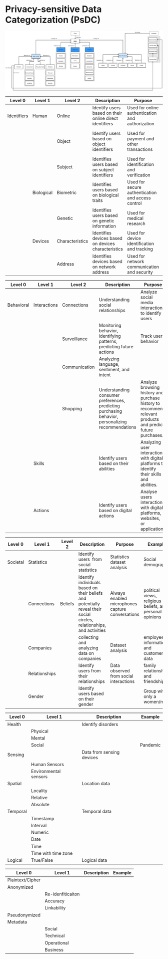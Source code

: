 # Privacy-sensitive Data Categorization (PsDC)



![Data Categorization and its Relationships into PsDC.](figs/relations.png)


| Level 0     | Level 1    | Level 2         | Description                                             | Purpose                                           | Example                          |
| ----------- | ---------- | --------------- | ------------------------------------------------------- | ------------------------------------------------- | -------------------------------- |
| Identifiers | Human      | Online          | Identify users based on their online direct identifiers | Used for online authentication and authorization  | Username, email                  |
|             |            | Object          | Identify users based on object identifiers              | Used for payment and other transactions           | Credit card number, phone number |
|             |            | Subject         | Identifies users based on subject identifiers           | Used for identification and verification          | Name, age, citizen number        |
|             | Biological | Biometric       | Identifies users based on biological traits             | Used for secure authentication and access control | Blood type                       |
|             |            | Genetic         | Identifies users based on genetic information           | Used for medical research                         | DNA sequence                     |
|             | Devices    | Characteristics | Identifies devices based on devices characteristics     | Used for device identification and tracking       | Operating System                 |
|             |            | Address         | Identifies devices based on network address             | Used for network communication and security       | IP                               |


| Level 0     | Level 1    | Level 2         | Description                                             | Purpose                                           | Example                          |
| ----------- | ---------- | --------------- | ------------------------------------------------------- | ------------------------------------------------- | -------------------------------- |
| Behavioral | Interactions | Connections   | Understanding social relationships                                                                | Analyze social media interactions to identify users                                                        |                                                  |
|            |              | Surveillance  | Monitoring behavior, identifying patterns, predicting future actions                              | Track user behavior                                                                                        | Webcams                                          |
|            |              | Communication | Analyzing language, sentiment, and intent                                                         |                                                                                                            | Chats                                            |
|            |              | Shopping      | Understanding consumer preferences, predicting purchasing behavior, personalizing recommendations | Analyze browsing history and purchase history to recommend relevant products and predict future purchases. | user's browsing history on an e-commerce website |
|            | Skills       |               | Identify users based on their abilities                                                           | Analyzing user interactions with digital platforms to identify their skills and abilities.                 | user's performance on a coding challenge website |
|            | Actions      |               | Identify users based on digital actions                                                           | Analyse users interactions with digital platforms, websites, or applications                               | clickstream analysis, website browsing behavior  |


| Level 0     | Level 1    | Level 2         | Description                                             | Purpose                                           | Example                          |
| ----------- | ---------- | --------------- | ------------------------------------------------------- | ------------------------------------------------- | -------------------------------- |
| Societal | Statistics    |         | Identify users  from social statistics                                                                                 | Statistics dataset analysis                      | Social demography                                         |
|          | Connections   | Beliefs | Identify individuals based on their beliefs and potentially reveal their social circles, relationships, and activities | Always enabled microphones capture conversations | political views, religious beliefs, and personal opinions |
|          | Companies     |         | collecting and analyzing data on companies                                                                             | Dataset analysis                                 | employee information and customer data                    |
|          | Relationships |         | Identify users from their relationships                                                                                | Data observed from social interactions           | family relationships and friendships                      |
|          | Gender        |         | Identify users based on their gender                                                                                   |                                                  | Group with only a women/man                               |


| Level 0  | Level 1               | Description               | Example  |
| -------- | --------------------- | ------------------------- | -------- |
| Health   |                       | Identify disorders        |          |
|          | Physical              |                           |          |
|          | Mental                |                           |          |
|          | Social                |                           | Pandemic |
| Sensing  |                       | Data from sensing devices |          |
|          | Human Sensors         |                           |          |
|          | Environmental sensors |                           |          |
| Spatial  |                       | Location data             |          |
|          | Locality              |                           |          |
|          | Relative              |                           |          |
|          | Absolute              |                           |          |
| Temporal |                       | Temporal data             |          |
|          | Timestamp             |                           |          |
|          | Interval              |                           |          |
|          | Numeric               |                           |          |
|          | Date                  |                           |          |
|          | Time                  |                           |          |
|          | Time with time zone   |                           |          |
| Logical  | True/False            | Logical data              |          |


| Level 0          | Level 1           | Description | Example |
| ---------------- | ----------------- | ----------- | ------- |
| Plaintext/Cipher |                   |             |         |
| Anonymized       |                   |             |         |
|                  | Re-idenfiticaiton |             |         |
|                  | Accuracy          |             |         |
|                  | Linkability       |             |         |
| Pseudonymized    |                   |             |         |
| Metadata         |                   |             |         |
|                  | Social            |             |         |
|                  | Technical         |             |         |
|                  | Operational       |             |         |
|                  | Business          |             |         |




